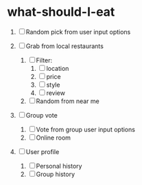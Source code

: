 # what-should-I-eat

1. ☐ Random pick from user input options

1. ☐ Grab from local restaurants

   1. ☐ Filter:
      1. ☐ location
      1. ☐ price
      1. ☐ style
      1. ☐ review
   1. ☐ Random from near me

1. ☐ Group vote

   1. ☐ Vote from group user input options
   1. ☐ Online room

1. ☐ User profile

   1. ☐ Personal history
   1. ☐ Group history
